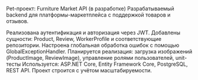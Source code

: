 Pet-проект: Furniture Market API (в разработке)
Разрабатываемый backend для платформы-маркетплейса с поддержкой товаров и отзывов.

Реализована аутентификация и авторизация через JWT. 
Добавлены сущности: Product, Review, WorkerProfile и соответствующие репозитории. 
Настроена глобальная обработка ошибок с помощью GlobalExceptionHandler. 
Планируется реализация: загрузка изображений (ProductImage, ReviewImage), управление ролями пользователей, unit-тесты 
Используется: ASP.NET Core, Entity Framework Core, PostgreSQL, REST API. 
Проект строится с учётом масштабируемости. 
